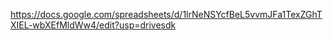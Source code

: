 https://docs.google.com/spreadsheets/d/1lrNeNSYcfBeL5vvmJFa1TexZGhTXIEL-wbXEfMldWw4/edit?usp=drivesdk
